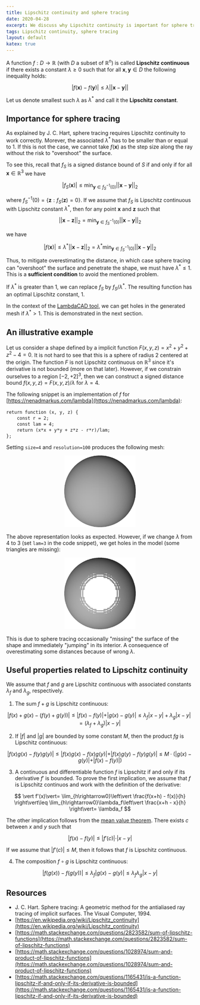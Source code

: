 ```yaml
---
title: Lipschitz continuity and sphere tracing
date: 2020-04-28
excerpt: We discuss why Lipschitz continuity is important for sphere tracing.
tags: Lipschitz continuity, sphere tracing
layout: default
katex: true
---
```


A function $f:D\rightarrow \mathbb{R}$ (with $D$ a subset of $\mathbb{R}^n$) is called **Lipschitz continuous** if there exists a constant $\lambda \geq 0$ such that for all $\mathbf{x}, \mathbf{y}\in D$ the following inequality holds:

$$
	\vert f(\mathbf{x}) - f(\mathbf{y})\vert \leq \lambda \vert\vert\mathbf{x} - \mathbf{y}\vert\vert
$$

Let us denote smallest such $\lambda$ as $\lambda^*$ and call it the **Lipschitz constant**.

## Importance for sphere tracing

As explained by J. C. Hart, sphere tracing requires Lipschitz continuity to work correctly.
Morever, the associated $\lambda^*$ has to be smaller than or equal to $1$.
If this is not the case, we cannot take $f(\mathbf{x})$ as the step size along the ray without the risk to "overshoot" the surface.

To see this, recall that $f_S$ is a signed distance bound of $S$ if and only if for all $\mathbf{x}\in\mathbb{R}^3$ we have

$$
	\vert f_S(\mathbf{x})\vert\leq
	\min_{\mathbf{y}\in f_S^{-1}(0)}\vert\vert\mathbf{x} - \mathbf{y}\vert\vert_2
$$

where $f_S^{-1}(0)=\{\mathbf{z}: f_S(\mathbf{z})=0\}$.
If we assume that $f_S$ is Lipschitz continuous with Lipschitz constant $\lambda^*$, then for any point $\mathbf{x}$ and $\mathbf{z}$ such that

$$
	\vert\vert\mathbf{x} - \mathbf{z}\vert\vert_2=
	\min_{\mathbf{y}\in f_S^{-1}(0)}\vert\vert\mathbf{x} - \mathbf{y}\vert\vert_2
$$

we have

$$
	\vert f(\mathbf{x})\vert\leq
	\lambda^*\vert\vert\mathbf{x} - \mathbf{z}\vert\vert_2=
	\lambda^*\min_{\mathbf{y}\in f_S^{-1}(0)}\vert\vert\mathbf{x} - \mathbf{y}\vert\vert_2
$$

Thus, to mitigate overestimating the distance, in which case sphere tracing can "overshoot" the surface and penetrate the shape, we must have $\lambda^*\leq 1$.
This is a **sufficient condition** to avoid the mentioned problem.

If $\lambda^*$ is greater than $1$, we can replace $f_S$ by $f_S/\lambda^*$.
The resulting function has an optimal Lipschitz constant, $1$.

In the context of the [LambdaCAD tool](https://nenadmarkus.com/lambda), we can get holes in the generated mesh if $\lambda^* > 1$.
This is demonstrated in the next section.

## An illustrative example

Let us consider a shape defined by a implicit function $F(x, y, z) = x^2 + y^2 + z^2 - 4 = 0$.
It is not hard to see that this is a sphere of radius $2$ centered at the origin.
The function $F$ is not Lipschitz continuous on $\mathbb{R}^3$ since it's derivative is not bounded (more on that later).
However, if we constrain ourselves to a region $[-2, +2]^3$, then we can construct a signed distance bound $f(x, y, z)=F(x, y, z)/\lambda$ for $\lambda=4$.

The following snippet is an implementation of $f$ for [https://nenadmarkus.com/lambda](https://nenadmarkus.com/lambda):

```
return function (x, y, z) {
	const r = 2;
	const lam = 4;
	return (x*x + y*y + z*z - r*r)/lam;
};
```

Setting `size=4` and `resolution=100` produces the following mesh:

<center>
<img src="l4.png" style="width: 75%; max-width: 192px;" alt="lam=4">
</center>

The above representation looks as expected.
However, if we change $\lambda$ from $4$ to $3$ (set `lam=3` in the code snippet), we get holes in the model (some triangles are missing):

<center>
<img src="l3.png" style="width: 75%; max-width: 192px;" alt="lam=3">
</center>

This is due to sphere tracing occasionally "missing" the surface of the shape and immediately "jumping" in its interior.
A consequence of overestimating some distances because of wrong $\lambda$.

## Useful properties related to Lipschitz continuity

We assume that $f$ and $g$ are Lipschitz continuous with associated constants $\lambda_f$ and $\lambda_g$, respectively.

1. The sum $f+g$ is Lipschitz continuous:

$$
	\vert f(x)+g(x) - (f(y)+g(y))\vert \leq
	\vert f(x) - f(y)\vert + \vert g(x) - g(y)\vert \leq
	\lambda_f\vert x - y\vert + \lambda_g\vert x - y\vert=
	(\lambda_f + \lambda_g)\vert x - y\vert
$$

2. If $\vert f\vert$ and $\vert g\vert$ are bounded by some constant $M$, then the product $fg$ is Lipschitz continuous:

$$
	\vert f(x)g(x) - f(y)g(y)\vert\leq
	\vert f(x)g(x) - f(x)g(y)\vert + \vert f(x)g(y) - f(y)g(y)\vert\leq
	M\cdot( \vert g(x) - g(y)\vert + \vert f(x) - f(y)\vert )
$$

3. A continuous and differentiable function $f$ is Lipschitz if and only if its derivative $f'$ is bounded.
To prove the first implication, we assume that $f$ is Lipschitz continuos and work with the definition of the derivative:

$$
	\vert f'(x)\vert=
	\lim_{h\rightarrow0}\left\vert
		\frac{f(x+h) - f(x)}{h}
	\right\vert\leq
	\lim_{h\rightarrow0}\lambda_f\left\vert
		\frac{x+h - x}{h}
	\right\vert=
	\lambda_f
$$

The other implication follows from the [mean value theorem](https://en.wikipedia.org/wiki/Mean_value_theorem).
There exists $c$ between $x$ and $y$ such that

$$
	\vert f(x) - f(y)\vert\leq
	\vert f'(c)\vert\cdot\vert x - y\vert
$$

If we assume that $\vert f'(c)\vert\leq M$, then it follows that $f$ is Lipschitz continuous.

4. The composition $f\circ g$ is Lipschitz continuous:

$$
	\vert f(g(x)) - f(g(y))\vert\leq
	\lambda_f\vert g(x) - g(y)\vert\leq
	\lambda_f\lambda_g\vert x - y\vert
$$

## Resources

* J. C. Hart. Sphere tracing: A geometric method for the antialiased ray tracing of implicit surfaces. The Visual Computer, 1994.
* [https://en.wikipedia.org/wiki/Lipschitz_continuity](https://en.wikipedia.org/wiki/Lipschitz_continuity)
* [https://math.stackexchange.com/questions/2823582/sum-of-lipschitz-functions](https://math.stackexchange.com/questions/2823582/sum-of-lipschitz-functions)
* [https://math.stackexchange.com/questions/1028974/sum-and-product-of-lipschitz-functions](https://math.stackexchange.com/questions/1028974/sum-and-product-of-lipschitz-functions)
* [https://math.stackexchange.com/questions/1165431/is-a-function-lipschitz-if-and-only-if-its-derivative-is-bounded](https://math.stackexchange.com/questions/1165431/is-a-function-lipschitz-if-and-only-if-its-derivative-is-bounded)
